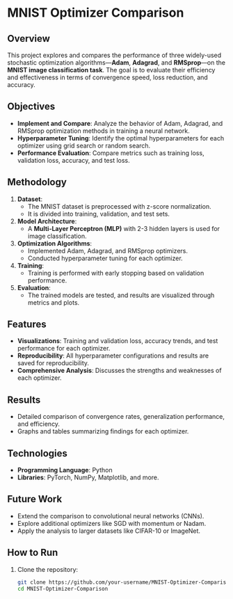 # MNIST Optimizer Comparison

## Overview
This project explores and compares the performance of three widely-used stochastic optimization algorithms—**Adam**, **Adagrad**, and **RMSprop**—on the **MNIST image classification task**. The goal is to evaluate their efficiency and effectiveness in terms of convergence speed, loss reduction, and accuracy. 

## Objectives
- **Implement and Compare**: Analyze the behavior of Adam, Adagrad, and RMSprop optimization methods in training a neural network.
- **Hyperparameter Tuning**: Identify the optimal hyperparameters for each optimizer using grid search or random search.
- **Performance Evaluation**: Compare metrics such as training loss, validation loss, accuracy, and test loss.

## Methodology
1. **Dataset**:
   - The MNIST dataset is preprocessed with z-score normalization.
   - It is divided into training, validation, and test sets.
2. **Model Architecture**:
   - A **Multi-Layer Perceptron (MLP)** with 2-3 hidden layers is used for image classification.
3. **Optimization Algorithms**:
   - Implemented Adam, Adagrad, and RMSprop optimizers.
   - Conducted hyperparameter tuning for each optimizer.
4. **Training**:
   - Training is performed with early stopping based on validation performance.
5. **Evaluation**:
   - The trained models are tested, and results are visualized through metrics and plots.

## Features
- **Visualizations**: Training and validation loss, accuracy trends, and test performance for each optimizer.
- **Reproducibility**: All hyperparameter configurations and results are saved for reproducibility.
- **Comprehensive Analysis**: Discusses the strengths and weaknesses of each optimizer.

## Results
- Detailed comparison of convergence rates, generalization performance, and efficiency.
- Graphs and tables summarizing findings for each optimizer.

## Technologies
- **Programming Language**: Python
- **Libraries**: PyTorch, NumPy, Matplotlib, and more.

## Future Work
- Extend the comparison to convolutional neural networks (CNNs).
- Explore additional optimizers like SGD with momentum or Nadam.
- Apply the analysis to larger datasets like CIFAR-10 or ImageNet.

## How to Run
1. Clone the repository:
   ```bash
   git clone https://github.com/your-username/MNIST-Optimizer-Comparison.git
   cd MNIST-Optimizer-Comparison
